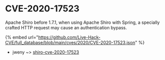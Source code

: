 # CVE-2020-17523

Apache Shiro before 1.7.1, when using Apache Shiro with Spring, a specially crafted HTTP request may cause an authentication bypass.

{% embed url="https://github.com/Live-Hack-CVE/full_database/blob/main/cves/2020/CVE-2020-17523.json" %}


* jweny ~> [shiro-cve-2020-17523](https://zeste.alice-snow.ru/2020/database/cve-2020-17523/shiro-cve-2020-17523-jweny)